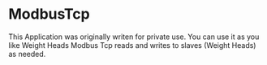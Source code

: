# ModbusTcp
This Application was originally writen for private use. 
You can use it as you like
Weight Heads Modbus Tcp  reads and writes to slaves (Weight Heads) as needed.
